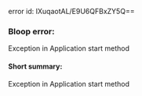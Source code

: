 error id: IXuqaotAL/E9U6QFBxZY5Q==
### Bloop error:

Exception in Application start method
#### Short summary: 

Exception in Application start method